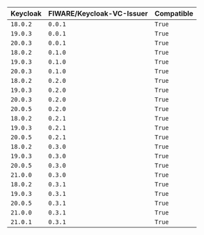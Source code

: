 | Keycloak | FIWARE/Keycloak-VC-Issuer | Compatible | 
 |-------|------|-----| 
| ```18.0.2``` | ```0.0.1``` | ```True``` | 
| ```19.0.3``` | ```0.0.1``` | ```True``` | 
| ```20.0.3``` | ```0.0.1``` | ```True``` | 
| ```18.0.2``` | ```0.1.0``` | ```True``` | 
| ```19.0.3``` | ```0.1.0``` | ```True``` | 
| ```20.0.3``` | ```0.1.0``` | ```True``` | 
| ```18.0.2``` | ```0.2.0``` | ```True``` | 
| ```19.0.3``` | ```0.2.0``` | ```True``` | 
| ```20.0.3``` | ```0.2.0``` | ```True``` | 
| ```20.0.5``` | ```0.2.0``` | ```True``` | 
| ```18.0.2``` | ```0.2.1``` | ```True``` | 
| ```19.0.3``` | ```0.2.1``` | ```True``` | 
| ```20.0.5``` | ```0.2.1``` | ```True``` | 
| ```18.0.2``` | ```0.3.0``` | ```True``` | 
| ```19.0.3``` | ```0.3.0``` | ```True``` | 
| ```20.0.5``` | ```0.3.0``` | ```True``` | 
| ```21.0.0``` | ```0.3.0``` | ```True``` | 
| ```18.0.2``` | ```0.3.1``` | ```True``` | 
| ```19.0.3``` | ```0.3.1``` | ```True``` | 
| ```20.0.5``` | ```0.3.1``` | ```True``` | 
| ```21.0.0``` | ```0.3.1``` | ```True``` | 
| ```21.0.1``` | ```0.3.1``` | ```True``` | 
